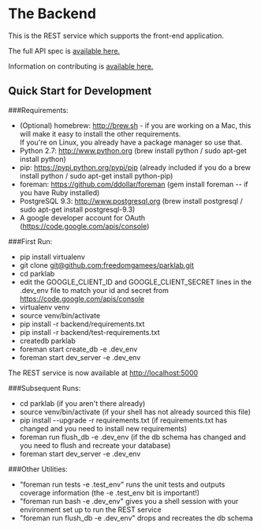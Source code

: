 The Backend
===========
This is the REST service which supports the front-end application.

The full API spec is [available here.](API_DOCS.md)

Information on contributing is [available here.](CONTRIBUTING.md)


Quick Start for Development
---------------------------

###Requirements:
* (Optional) homebrew: http://brew.sh - if you are working on a Mac, this will make it easy to install the other requirements.  
  If you're on Linux, you already have a package manager so use that.
* Python 2.7: http://www.python.org 
  (brew install python / sudo apt-get install python)
* pip: https://pypi.python.org/pypi/pip 
  (already included if you do a brew install python / sudo apt-get install python-pip)
* foreman: https://github.com/ddollar/foreman
  (gem install foreman -- if you have Ruby installed)
* PostgreSQL 9.3: http://www.postgresql.org
  (brew install postgresql / sudo apt-get install postgresql-9.3)
* A google developer account for OAuth (https://code.google.com/apis/console)

###First Run:
* pip install virtualenv
* git clone [git@github.com:freedomgamees/parklab.git](git@github.com:freedomgamees/parklab.git])
* cd parklab
* edit the GOOGLE\_CLIENT\_ID and GOOGLE\_CLIENT\_SECRET lines in the .dev\_env file to
match your id and secret from https://code.google.com/apis/console
* virtualenv venv
* source venv/bin/activate
* pip install -r backend/requirements.txt
* pip install -r backend/test-requirements.txt
* createdb parklab
* foreman start create\_db -e .dev\_env
* foreman start dev\_server -e .dev\_env

The REST service is now available at [http://localhost:5000](http://localhost:5000)

###Subsequent Runs:
* cd parklab
  (if you aren't there already)
* source venv/bin/activate
  (if your shell has not already sourced this file)
* pip install --upgrade -r requirements.txt 
  (if requirements.txt has changed and you need to install new requirements)
* foreman run flush\_db -e .dev\_env
  (if the db schema has changed and you need to flush and recreate your database)
* foreman start dev\_server -e .dev\_env

###Other Utilities:
* "foreman run tests -e .test\_env"
  runs the unit tests and outputs coverage information (the -e .test\_env bit is important!)
* "foreman run bash -e .dev\_env"
  gives you a shell session with your environment set up to run the REST service
* "foreman run flush\_db -e .dev\_env" drops and recreates the db schema
